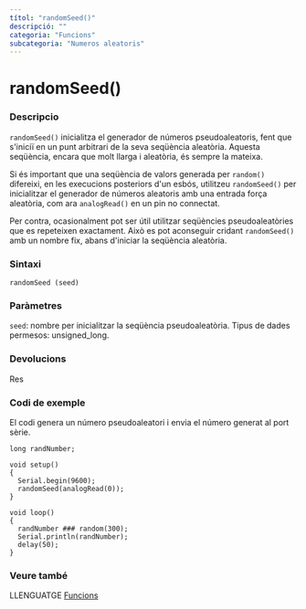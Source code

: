 ```yaml
---
títol: "randomSeed()"
descripció: ""
categoria: "Funcions"
subcategoria: "Numeros aleatoris"
---
```


# randomSeed()

### Descripcio

`randomSeed()` inicialitza el generador de números pseudoaleatoris, fent que s'iniciï en un punt arbitrari de la seva seqüència aleatòria. Aquesta seqüència, encara que molt llarga i aleatòria, és sempre la mateixa.

Si és important que una seqüència de valors generada per `random()` difereixi, en les execucions posteriors d'un esbós, utilitzeu `randomSeed()` per inicialitzar el generador de números aleatoris amb una entrada força aleatòria, com ara `analogRead()` en un pin no connectat.

Per contra, ocasionalment pot ser útil utilitzar seqüències pseudoaleatòries que es repeteixen exactament. Això es pot aconseguir cridant `randomSeed()` amb un nombre fix, abans d'iniciar la seqüència aleatòria.

### Sintaxi

`randomSeed (seed)`

### Paràmetres

`seed`: nombre per inicialitzar la seqüència pseudoaleatòria. Tipus de dades permesos: unsigned_long.

### Devolucions

Res

### Codi de exemple

El codi genera un número pseudoaleatori i envia el número generat al port sèrie.

```
long randNumber;

void setup()
{
  Serial.begin(9600);
  randomSeed(analogRead(0));
}

void loop()
{
  randNumber ### random(300);
  Serial.println(randNumber);
  delay(50);
}
```

### Veure també

LLENGUATGE [Funcions](../../Funcions.md)
